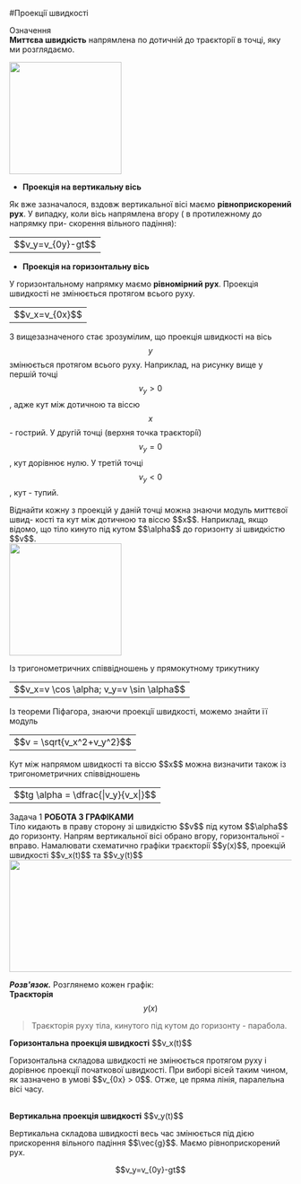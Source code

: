 #Проекцiї швидкостi

<div class="eoz-wrap">
<span class="eoz">Означення</span>
<div class="eoz-text">
<b>Миттєва швидкiсть</b> напрямлена по дотичнiй до траєкторiї в точцi, яку ми розглядаємо.<br></div>
<p></p>

<img class="image" width="200" height="200" src="https://rawgit.com/chudaol/ed-era-book-physics/master/images/chapter_3/2.png" />

* <div class="space"><b>Проекцiя на вертикальну вiсь</b>
Як вже зазначалося, вздовж вертикальної вiсi маємо **рiвноприскорений рух**.
У випадку, коли вiсь напрямлена вгору ( в протилежному до напрямку при-
скорення вiльного падiння):</div>
<div class="centered-table-wrapper">
<table class="centered-table">
<tr class="eq">
<td class="eq">
<p1>$$v_y=v_{0y}-gt$$</p1>
</td>
</tr>
</table></div>
<p></p>

* <div class="space"><b>Проекцiя на горизонтальну вiсь</b>
У горизонтальному напрямку маємо **рiвномiрний рух**. Проекцiя швидкостi не змiнюється протягом всього руху.</div>
<div class="centered-table-wrapper">
<table class="centered-table">
<tr class="eq">
<td class="eq">
<p1>$$v_x=v_{0x}$$</p1>
</td>
</tr>
</table></div>
<p></p>

З вищезазначеного стає зрозумiлим, що проекцiя швидкостi на вiсь $$y$$ змiнюється протягом всього руху. Наприклад, на рисунку вище у першiй точцi $$v_y > 0$$, адже кут
мiж дотичною та вiссю $$x$$ - гострий. У другiй точцi (верхня точка траєкторiї) $$v_y=0$$, кут дорiвнює нулю. У третiй точцi $$v_y < 0$$, кут - тупий.
<p></p>
<div class="space">Вiднайти кожну з проекцiй у данiй точцi можна знаючи модуль миттєвої швид-
костi та кут мiж дотичною та вiссю $$x$$. Наприклад, якщо вiдомо, що тiло кинуто пiд кутом $$\alpha$$ до горизонту зi швидкiстю $$v$$.</div>
<img class="image" width="200" height="200" src="https://rawgit.com/chudaol/ed-era-book-physics/master/images/chapter_3/3.png" />
<p></p>
<div class="space">Iз тригонометричних спiввiдношень у прямокутному трикутнику</div>
<div class="centered-table-wrapper">
<table class="centered-table">
<tr class="eq">
<td class="eq">
<p1>$$v_x=v \cos \alpha; v_y=v \sin \alpha$$</p1>
</td>
</tr>
</table></div>
<p></p>
<div class="space">Iз теореми Пiфагора, знаючи проекцiї швидкостi, можемо знайти її модуль</div>
<div class="centered-table-wrapper">
<table class="centered-table">
<tr class="eq">
<td class="eq">
<p1>$$v = \sqrt{v_x^2+v_y^2}$$</p1>
</td>
</tr>
</table></div>
<p></p>
<div class="space">Кут мiж напрямом швидкостi та вiссю $$x$$ можна визначити також iз тригонометричних спiввiдношень</div>
<div class="centered-table-wrapper">
<table class="centered-table">
<tr class="eq">
<td class="eq">
<p1>$$tg \alpha = \dfrac{|v_y}{v_x|}$$</p1>
</td>
</tr>
</table></div>
<p></p>
<div class="task-wrap">
<span class="task">Задача 1</span> <b>РОБОТА З ГРАФIКАМИ</b>
<div class="task-text">
<div class"space">Тiло кидають в праву сторону зi швидкiстю $$v$$ пiд кутом $$\alpha$$ до горизонту. Напрям вертикальної вiсi обрано вгору, горизонтальної - вправо. Намалювати схематично графiки траєкторiї $$y(x)$$, проекцiй швидкостi $$v_x(t)$$ та $$v_y(t)$$</br></div>

<img class="image" width="700" height="200" src="https://rawgit.com/chudaol/ed-era-book-physics/master/images/chapter_3/4.png" />

<b><i>Розв'язок.</i></b> Розглянемо кожен графiк:
<br>
<b>Траєкторiя</b> $$y(x)$$
<p><blockquote>Траєкторiя руху тiла, кинутого пiд кутом до горизонту - парабола.</blockquote></p>
<b>Горизонтальна проекцiя швидкостi</b> $$v_x(t)$$ </br>
<p>Горизонтальна складова швидкостi не змiнюється протягом руху i дорiвнює проекцiї початкової швидкостi. При виборi вiсей таким чином, як зазначено в умовi $$v_{0x} > 0$$. Отже, це пряма лiнiя, паралельна вiсi часу.</p>
</br>
<b>Вертикальна проекцiя швидкостi</b> $$v_y(t)$$
<div class="space"><p>Вертикальна складова швидкостi весь час змiнюється пiд дiєю прискорення вiльного падiння $$\vec{g}$$. Маємо рiвноприскорений рух.</p></div>
<div align ="center">$$v_y=v_{0y}-gt$$</div>